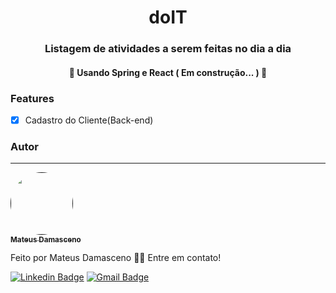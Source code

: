 <h1 align="center">doIT</h1>

<h3 align="center">Listagem de atividades a serem feitas no dia a dia</h3>

<h4 align="center"> 
	🚧  Usando Spring e React ( Em construção... ) 🚧
</h4>

### Features
- [X] Cadastro do Cliente(Back-end)


### Autor
---

<a href="">
 <img style="border-radius: 50%;" src="" width="100px;" alt=""/>
 <br />
 <sub><b>Mateus Damasceno</b></sub></a> 


Feito por Mateus Damasceno 👋🏽 Entre em contato!

[![Linkedin Badge](https://img.shields.io/badge/Mateus-blue?style=flat-square&logo=Linkedin&logoColor=white&link=https://www.linkedin.com/in/mateus-damascceno-920b3817a/)](https://www.linkedin.com/in/mateus-damascceno-920b3817a/) 
[![Gmail Badge](https://img.shields.io/badge/-mtsdamasceno97@gmail.com-c14438?style=flat-square&logo=Gmail&logoColor=white&link=mailto:mtsdamasceno97@gmail.com)](mailto:mtsdamasceno97@gmail.com)
